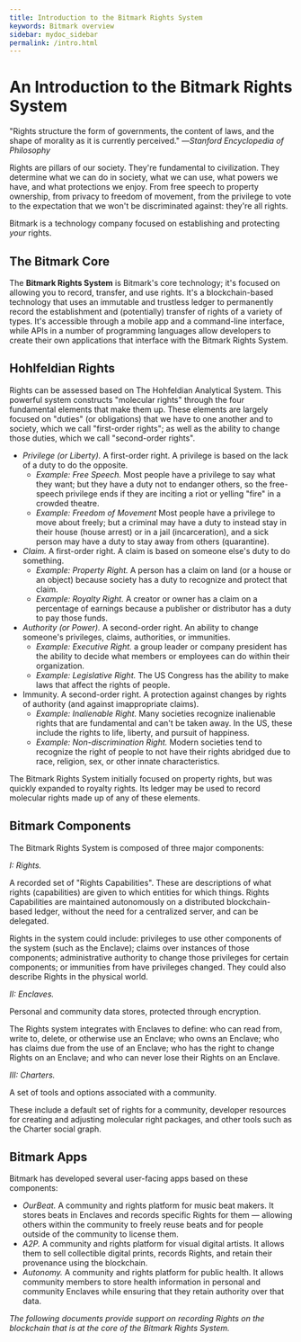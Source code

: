 ```yaml
---
title: Introduction to the Bitmark Rights System
keywords: Bitmark overview
sidebar: mydoc_sidebar
permalink: /intro.html
---
```


# An Introduction to the Bitmark Rights System

"Rights structure the form of governments, the content of laws, and the shape of morality as it is currently perceived."
—_Stanford Encyclopedia of Philosophy_

Rights are pillars of our society. They're fundamental to civilization. They determine what we can do in society, what we can use, what powers we have, and what protections we enjoy. From free speech to property ownership, from privacy to freedom of movement, from the privilege to vote to the expectation that we won't be discriminated against: they're all rights.

Bitmark is a technology company focused on establishing and protecting _your_ rights.

## The Bitmark Core

The **Bitmark Rights System** is Bitmark's core technology; it's focused on allowing you to record, transfer, and use rights. It's a blockchain-based technology that uses an immutable and trustless ledger to permanently record the establishment and (potentially) transfer of rights of a variety of types. It's accessible through a mobile app and a command-line interface, while APIs in a number of programming languages allow developers to create their own applications that interface with the Bitmark Rights System.

## Hohlfeldian Rights

Rights can be assessed based on The Hohfeldian Analytical System. This powerful system constructs "molecular rights" through the four fundamental elements that make them up. These elements are largely focused on "duties" (or obligations) that we have to one another and to society, which we call "first-order rights"; as well as the ability to change those duties, which we call "second-order rights".

   * *Privilege (or Liberty).* A first-order right. A privilege is based on the lack of a duty to do the opposite. 
      * _Example: Free Speech._ Most people have a privilege to say what they want; but they have a duty not to endanger others, so the free-speech privilege ends if they are inciting a riot or yelling "fire" in a crowded theatre.
      * _Example: Freedom of Movement_ Most people have a privilege to move about freely; but a criminal may have a duty to instead stay in their house (house arrest) or in a jail (incarceration), and a sick person may have a duty to stay away from others (quarantine).
   * *Claim.* A first-order right. A claim is based on someone else's duty to do something.
      * _Example: Property Right._ A person has a claim on land (or a house or an object) because society has a duty to recognize and protect that claim.
      * _Example: Royalty Right._ A creator or owner has a claim on a percentage of earnings because a publisher or distributor has a duty to pay those funds.
   * *Authority (or Power).* A second-order right. An ability to change someone's privileges, claims, authorities, or immunities.
      * _Example: Executive Right._ a group leader or company president has the ability to decide what members or employees can do within their organization.
      * _Example: Legislative Right._ The US Congress has the ability to make laws that affect the rights of people.
   * Immunity. A second-order right. A protection against changes by rights of authority (and against imappropriate claims).
      * _Example: Inalienable Right._ Many societies recognize inalienable rights that are fundamental and can't be taken away. In the US, these include the rights to life, liberty, and pursuit of happiness.
      * _Example: Non-discrimination Right._ Modern societies tend to recognize the right of people to not have their rights abridged due to race, religion, sex, or other innate characteristics.
      
The Bitmark Rights System initially focused on property rights, but was quickly expanded to royalty rights. Its ledger may be used to record molecular rights made up of any of these elements.

## Bitmark Components

The Bitmark Rights System is composed of three major components:

*I: Rights.*

A recorded set of "Rights Capabilities". These are descriptions of what rights (capabilities) are given to which entities for which things. Rights Capabilities are maintained autonomously on a distributed blockchain-based ledger, without the need for a centralized server, and can be delegated. 

Rights in the system could include: privileges to use other components of the system (such as the Enclave); claims over instances of those components; administrative authority to change those privileges for certain components; or immunities from have privileges changed. They could also describe Rights in the physical world.

*II: Enclaves.* 

Personal and community data stores, protected through encryption. 

The Rights system integrates with Enclaves to define: who can read from, write to, delete, or otherwise use an Enclave; who owns an Enclave; who has claims due from the use of an Enclave; who has the right to change Rights on an Enclave; and who can never lose their Rights on an Enclave.

*III: Charters.*

A set of tools and options associated with a community.

These include a default set of rights for a community, developer resources for creating and adjusting molecular right packages, and other tools such as the Charter social graph.

## Bitmark Apps

Bitmark has developed several user-facing apps based on these components:

   * *OurBeat.* A community and rights platform for music beat makers. It stores beats in Enclaves and records specific Rights for them — allowing others within the community to freely reuse beats and for people outside of the community to license them.
   * *A2P.* A community and rights platform for visual digital artists. It allows them to sell collectible digital prints, records Rights, and retain their provenance using the blockchain.
   * *Autonomy.* A community and rights platform for public health. It allows community members to store health information in personal and community Enclaves while ensuring that they retain authority over that data.

_The following documents provide support on recording Rights on the blockchain that is at the core of the Bitmark Rights System._
